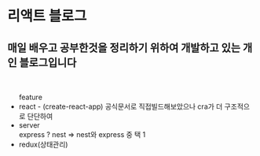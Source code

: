 <h1>리액트 블로그</h1>

<h2>매일 배우고 공부한것을 정리하기 위하여 개발하고 있는 개인 블로그입니다</h2>
<br/>

<div>
  <ul>
    feature
     <li>react - (create-react-app) 공식문서로 직접빌드해보았으나 cra가 더 구조적으로 단단하여</li>
     <li>server </br>express ? nest => nest와 express 중 택 1</li>
     <li>redux(상태관리)</li>
  </ul>  
</div>

    
